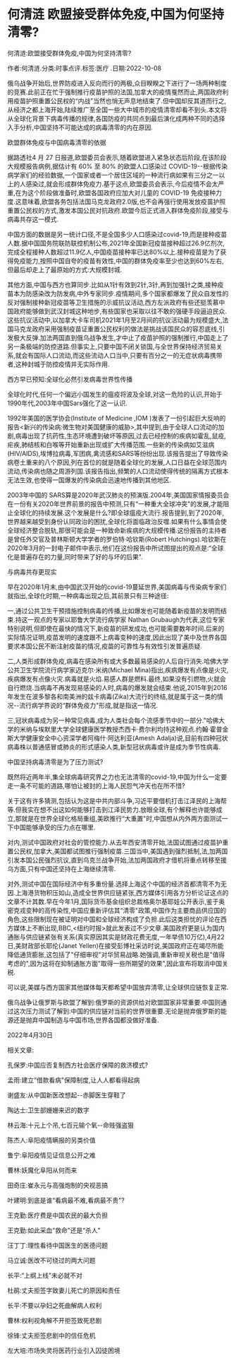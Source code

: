 # 何清涟  欧盟接受群体免疫,中国为何坚持清零?    
    
何清涟:欧盟接受群体免疫,中国为何坚持清零?    
作者:何清涟.分类:时事点评.标签:医疗 .日期:2022-10-08    
俄乌战争开始后,世界防疫进入反向而行的两极,众目睽睽之下进行了一场两种制度的竞赛.此前正在忙于强制推行疫苗护照的法国,加拿大的疫情戛然而止,两国政府利用疫苗护照重置公民权的“内战"当然也悄无声息地结束了.但中国却反其道而行之,从经济之都上海开始,陆续推广至全国一些大中城市的疫情清零却看不到头.本文将从全球化背景下病毒传播的规律,各国防疫的共同点到最后演化成两种不同的选择入手分析,中国坚持不可能达成的病毒清零的内在原因.    
欧盟群体免疫与中国病毒清零的依据    
据路透社4 月 27 日报道,欧盟委员会表示,随着欧盟进入紧急状态后阶段,在该阶段大规模报告病例,据估计有 60% 至 80% 的欧盟人口感染过 COVID-19--根据传染病学家们的经验数据,一个国家或者一个居住区域的一种流行病如果有三分之一以上的人感染过,就会形成群体免疫力.基于这点,欧盟委员会表示,今后疫情不会太严重,在为这个阶段做准备时,欧盟各国政府应加大对儿童的 COVID-19 免疫接种力度.这意味着,欧盟各务包括法国马克龙政府2.0版,也不会再强行使用发放疫苗护照重置公民权的方式,激发本国公民对抗政府.欧盟今后正式进入群体免疫阶段,接受与病毒共存这一模式.    
中国方面的数据是另一统计口径,不是全国多少人口感染过covid-19,而是接种疫苗人数.据中国国务院联防联控机制公布,2021年全国新冠疫苗接种超过26.9亿剂次,完成全程接种人数超过11.9亿人,中国疫苗接种率已达80%以上.接种疫苗是为了获得免疫能力,按照中国自夸的疫苗有效性,中国的群体免疫率至少也达到60%左右,但最后却走上了最原始的方式:大规模封城.    
其他方面,中国与西方也算同步.比如从1针有效到2针,3针,再到加强针之类,接种疫苗本为防感染改为防发病,中外专家同步.疫情期间,多个国家都爆发了民众自发性的反对强制接种新冠疫苗等卫生措施的示威抗议活动,西方左派政府有些还挺羡慕中国政府能够做到武汉封城这种地步,有些国家也采取以往不敢的强硬手段逼迫民众.这些抗议活动中,以加拿大卡车司机2021年1月至2月间的抗议活动最为规模盛大,法国马克龙政府采用强制疫苗证重置公民权利的做法是挑战该国民众的容忍底线,引发极大反弹.加法两国直到俄乌战争发生,才中止了疫苗护照的强制推行,中国走上了另一条极端的防控道路.但事实上,只要中国不闭关锁国,与全世界保持经济贸易关系,就会有国际人口流动,而这些流动人口当中,只要有百分之一的无症状病毒携带者,这种封城于防控疫情并无实际作用.    
西方早已预知:全球化必然引发病毒世界性传播    
全球化时代,任何一个偏远小国发生的瘟疫将波及全球,对这一危险的认识,开始于1990年代,2003年中国Sars强化了这一认识.    
1992年美国的医学协会(Institute of Medicine ,IOM )发表了一份引起巨大反响的报告<新兴的传染病:微生物对美国健康的威胁>,其中提到,由于全球人口流动的加剧,病毒出现了抗药性,生态环境遭到破坏等原因,过去已经控制的疾病如霍乱,鼠疫,疟疾,肺结核和白喉等开始重新出现或扩大传播范围.一些新的传染病如艾滋病(HIV/AIDS),埃博拉病毒,军团病,禽流感和SARS等纷纷出现.该报告提出了导致传染病卷土重来的八个原因,列在首位的就是随着全球化的发展,人口日益在全球范围内流动,传染病也随之周游列国.该报告指出,频繁的人口流动使得传统的隔离方式根本无法生效,也使得一国爆发的传染病会迅速地传播到其他地区.    
2003年中国的 SARS算是2020年武汉肺炎的预演版.2004年,美国国家情报委员会在一份有关2020年世界前景的报告中预测,只有“一种重大全球冲突"的发展,才能阻止全球化的持续发展.这个发展是什么?即全球瘟疫大流行.报告提到,到了2020年,世界越来越受到身份认同政治的困扰,全球化将面临政治反噬.如果有什么事情会使全球经济整合脱轨,那很可能会是一种致命新疾病的大规模传播.这份报告的主持者是曾任外交官及普林斯顿大学学者的罗伯特·哈钦斯(Robert Hutchings).哈钦斯在2020年3月的一封电子邮件中表示,他们在这份报告中所试图提出的观点是:“全球化是普遍存在的力量,同时带来了好的与坏的后果".    
与病毒共存更现实    
早在2020年1月末,由中国武汉开始的covid-19蔓延世界,美国病毒与传染病专家们就指出,全球化时期,一种病毒出现之后,其前景只有三种途径:    
一,通过公共卫生干预措施控制病毒的传播,比如爆发也可能随着新疫苗的发明而结束.持这一观点的专家以耶鲁大学流行病学家 Nathan Grubaugh为代表,这位专家特别说明,但即使在最快的情况下,新疫苗的研发成功,也可能需要数年时间.后来的实际情况证明,疫苗发明的速度跟不上病毒变种的速度,因此出现了美中及世界各国要求本国公民不断注射疫苗的情况,疫苗的可靠性与有效性引发普遍质疑.    
二,人类形成群体免疫,病毒在感染所有或大多数最易感染的人后自行消失.哈佛大学公共卫生学院流行病学家迈克尔·米纳(Michael Mina)指出,疾病爆发有点像是火灾,疾病爆发有点像火灾.病毒就是火焰.易感人群是燃料.最终,如果没有引燃物,火就会自行燃烧.当病毒不再发现易感染的人时,病毒的爆发就会结束.他说,2015年到2016年发生在波多黎各和南美洲的兹卡病毒(Zika)大流行的终结,就是属于这一类的情况--流行病学界说的“群体免疫力"形成,就是指这一情况.    
三,冠状病毒成为另一种常见病毒,成为人类社会每个流感季节中的一部分."哈佛大学的米纳与埃默里大学全球健康医学教授杰西卡·费尔利均持这种观点.约翰·霍普金斯大学健康安全中心资深学者阿梅什·阿达利亚(Amesh Adalja)说,目前有四种冠状病毒株以普通感冒或肺炎的形式感染人类,新型冠状病毒或许是成为季节性病毒.    
中国坚持病毒清零是为了压力测试?    
既然将近两年半,集全球病毒研究界之力也无法清零的covid-19,中国为什么一定要走一条不可能的道路,哪怕让被封的上海人民怨气冲天也在所不惜?    
关于这有许多猜测,包括认为这是中共内部斗争,习近平要借机打击江泽民的上海帮等.但我实在想不出这如何能够打击到江泽民势力.放眼全球,有个解释也许能够成立,那就是在世界全球化格局重组,美欧推行“大重置"时,中国想从内外两方面测试一下中国能够承受的压力点在哪里.    
对内,测试中国政府对社会的管控能力.从去年西安清零开始,法国试图通过疫苗护重置公民权,加拿大,美国都试图推行强制疫苗.三国当中,美国遇到强烈抵制,法,加两国引发本国公民强烈抗议,直到乌克兰战争开始,法加两国政府才借机将重点转移至援乌方面,只有中国还坚持在上海继续清零.    
对外,测试中国在国际经济中有多重份量.选择上海这个中国的经济首都清零不为无因.上海港货物积压如山,造成全世界供应链紧张,西方媒体引用各方分析论证这点的文章不计其数.早在今年1月,国际货币基金组织总裁格奥尔基耶娃公开表示,鉴于奥密克戎变种的高传染性,中国应重新评估其“清零"政策,中国作为主要商品供应国的角色,这些限制现在被证明对中国和全球经济构成了负担.此后这类担忧的评论在西方媒体上不断出现,BBC,<纽约时报>就此发表过不少文章.美国政府更是认为国内通胀与供应链紧张有关系(真实原因其实是财政花费无度,一年举债10万亿),4月22日,美财政部长耶伦(Janet Yellen)在接受彭博社采访时说,美国政府正在竭尽所能降低通货膨胀,这包括了"仔细审视"对华贸易战略.她强调,重新审视关税也是"值得考虑的",因为这将在抑制通胀方面"取得一些所期望的效果",因此宣布将取消中国关税.    
可以说,美媒与西方国家其他媒体每天都希望中国放弃清零,让全球供应链恢复正常.    
俄乌战争让俄罗斯与欧盟了解到:俄罗斯的资源供给对欧盟国家非常重要.中国则通过这次压力测试了解到:中国的供应链对当前的世界很重要.无论是抛弃俄罗斯的能源还是抛弃中国制造与中国市场,世界各国都没做好准备.    
2022年4月30日    
    
相关文章:    
孔保罗:中国应否复制西方社会医疗保障的救济模式?    
孟雨:建立“借款看病"保障制度,让人人都看得起病    
谢盛友:从中国新医改想起--赤脚医生穿鞋了    
陶达士:卫生部姗姗来迟的数字    
林云海:十元上个吊,七百元输个氧--命贱强盗狠    
陈杰人:阜阳疫情瞒报的另类价值    
鲁宁:阜阳疫情见证信息公开之难    
曹林:妖魔化阜阳从何而来    
田奇庄:崔永元与高强炮制的央视恶搞    
叶建明:到底是谁“看病最不难,看病最不贵"?    
王克勤:医疗费是中国农民的最大负担    
王克勤:如此采血“救命"还是“杀人"    
汪丁丁:理性看待中国医生的医德问题    
马立诚:医改不可绕过的两大问题    
长平:“上纲上线"未必就不对    
杜鹃:丈夫拒签字致妻儿死亡的原因和责任    
长平:不要以孕妇之死曲解病人权利    
曹林:权利视角解不开拒签致死悲剧    
徐锋:丈夫拒签悲剧中的信任危机    
左大培:市场失灵将医药行业引入囚徒困境